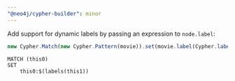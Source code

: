 ```yaml
---
"@neo4j/cypher-builder": minor
---
```


Add support for dynamic labels by passing an expression to `node.label`:

```javascript
new Cypher.Match(new Cypher.Pattern(movie)).set(movie.label(Cypher.labels(anotherNode)));
```

```cypher
MATCH (this0)
SET
    this0:$(labels(this1))
```
